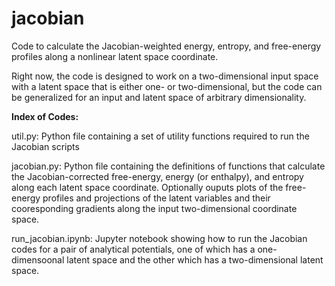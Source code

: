 # jacobian

Code to calculate the Jacobian-weighted energy, entropy, and free-energy profiles along a nonlinear latent space coordinate.

Right now, the code is designed to work on a two-dimensional input space with a latent space that is either one- or two-dimensional, 
but the code can be generalized for an input and latent space of arbitrary dimensionality.

**Index of Codes:**

util.py: Python file containing a set of utility functions required to run the Jacobian scripts

jacobian.py: Python file containing the definitions of functions that calculate the Jacobian-corrected free-energy, energy (or enthalpy), and entropy
             along each latent space coordinate. Optionally ouputs plots of the free-energy profiles and projections of the latent variables and
             their cooresponding gradients along the input two-dimensional coordinate space.

run_jacobian.ipynb: Jupyter notebook showing how to run the Jacobian codes for a pair of analytical potentials, one of which has a one-dimensoonal
					latent space and the other which has a two-dimensional latent space.